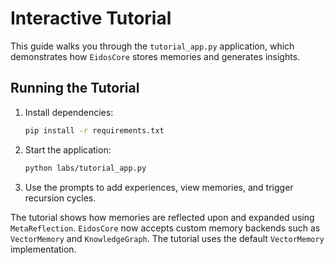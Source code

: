 # Interactive Tutorial

This guide walks you through the `tutorial_app.py` application, which demonstrates how `EidosCore` stores memories and generates insights.

## Running the Tutorial

1. Install dependencies:
   ```bash
   pip install -r requirements.txt
   ```
2. Start the application:
   ```bash
   python labs/tutorial_app.py
   ```
3. Use the prompts to add experiences, view memories, and trigger recursion cycles.

The tutorial shows how memories are reflected upon and expanded using `MetaReflection`.
`EidosCore` now accepts custom memory backends such as `VectorMemory` and `KnowledgeGraph`. The tutorial uses the default `VectorMemory` implementation.

